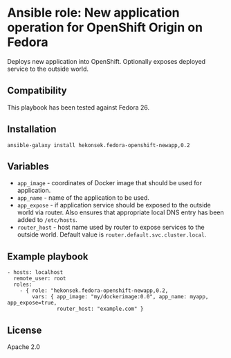 # Ansible role: New application operation for OpenShift Origin on Fedora

Deploys new application into OpenShift. Optionally exposes deployed service to the outside world.

## Compatibility

This playbook has been tested against Fedora 26.

## Installation 

    ansible-galaxy install hekonsek.fedora-openshift-newapp,0.2

## Variables

- `app_image` - coordinates of Docker image that should be used for application.
- `app_name` - name of the application to be used.
- `app_expose` - if application service should be exposed to the outside world via router. Also ensures that appropriate local DNS
entry has been added to `/etc/hosts`.
- `router_host` - host name used by router to expose services to the outside world. Default value is `router.default.svc.cluster.local`.

## Example playbook

    - hosts: localhost
      remote_user: root
      roles:
        - { role: "hekonsek.fedora-openshift-newapp,0.2,
            vars: { app_image: "my/dockerimage:0.0", app_name: myapp, app_expose=true, 
                    router_host: "example.com" }

## License

Apache 2.0
